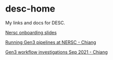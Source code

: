 # desc-home
My links and docs for DESC.

[Nersc onboarding slides](https://docs.google.com/presentation/d/1aNJoWls870Oq7HQKpjy72F8fcQmEDoNruIVLHjqnUiI)

[Running Gen3 pipelines at NERSC - Chiang](https://docs.google.com/presentation/d/1EO_UBVhISBrBussCsIvJhNVxSnyfg5z6yIPaz99gA0A/edit#slide=id.g2ade3bc380_0_0)

[Gen3 workflow investigations Sep 2021 - Chiang](https://github.com/LSSTDESC/gen3_workflow/wiki/Gen3--Investigations)
